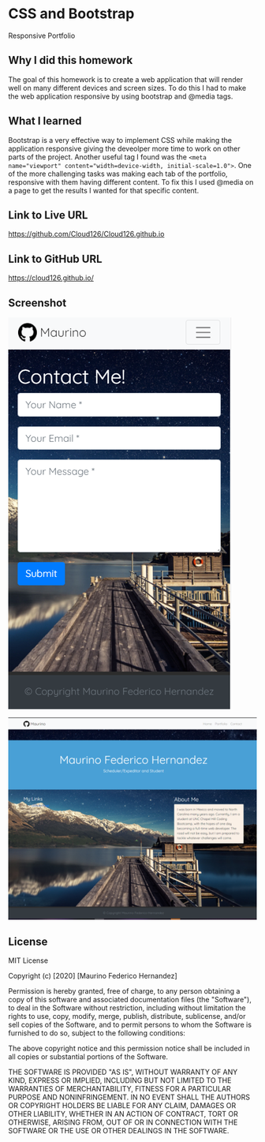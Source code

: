 # CSS and Bootstrap
Responsive Portfolio

## Why I did this homework

The goal of this homework is to create a web application that will render well on many different devices and screen sizes. To do this I had to make the web application
responsive by using bootstrap and @media tags.

## What I learned

Bootstrap is a very effective way to implement CSS while making the application responsive giving the deveolper more time to work on other parts of the project. Another useful tag I found was the `<meta name="viewport" content="width=device-width, initial-scale=1.0">`. One of the more challenging tasks was making each tab of the portfolio, responsive with them having different content. To fix this I used @media on a page to get the results I wanted for that specific content.

## Link to Live URL

https://github.com/Cloud126/Cloud126.github.io

## Link to GitHub URL

https://cloud126.github.io/

## Screenshot

![Mobile](images/Responsive1.PNG "Screenshot-1")

![Home Page](images/Responsive2.PNG "Screenshot-2")

## License

MIT License

Copyright (c) [2020] [Maurino Federico Hernandez]

Permission is hereby granted, free of charge, to any person obtaining a copy
of this software and associated documentation files (the "Software"), to deal
in the Software without restriction, including without limitation the rights
to use, copy, modify, merge, publish, distribute, sublicense, and/or sell
copies of the Software, and to permit persons to whom the Software is
furnished to do so, subject to the following conditions:

The above copyright notice and this permission notice shall be included in all
copies or substantial portions of the Software.

THE SOFTWARE IS PROVIDED "AS IS", WITHOUT WARRANTY OF ANY KIND, EXPRESS OR
IMPLIED, INCLUDING BUT NOT LIMITED TO THE WARRANTIES OF MERCHANTABILITY,
FITNESS FOR A PARTICULAR PURPOSE AND NONINFRINGEMENT. IN NO EVENT SHALL THE
AUTHORS OR COPYRIGHT HOLDERS BE LIABLE FOR ANY CLAIM, DAMAGES OR OTHER
LIABILITY, WHETHER IN AN ACTION OF CONTRACT, TORT OR OTHERWISE, ARISING FROM,
OUT OF OR IN CONNECTION WITH THE SOFTWARE OR THE USE OR OTHER DEALINGS IN THE
SOFTWARE.

